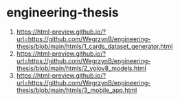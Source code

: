 # engineering-thesis

1. https://html-preview.github.io/?url=https://github.com/WegrzynB/engineering-thesis/blob/main/htmls/1_cards_dataset_generator.html
2. https://html-preview.github.io/?url=https://github.com/WegrzynB/engineering-thesis/blob/main/htmls/2_yolov8_models.html
3. https://html-preview.github.io/?url=https://github.com/WegrzynB/engineering-thesis/blob/main/htmls/3_mobile_app.html
